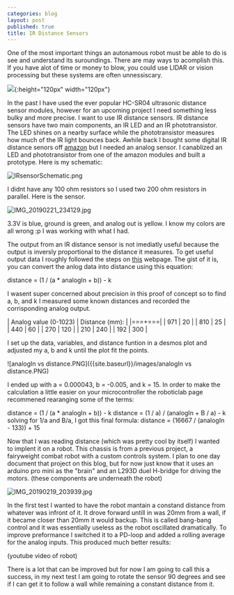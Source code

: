 ```yaml
---
categories: blog
layout: post
published: true
title: IR Distance Sensors
---
```

One of the most important things an autonamous robot must be able to do is see and understand its suroundings. There are may ways to acomplish this. If you have alot of time or money to blow, you could use LIDAR or vision processing but these systems are often unnessiscary.

![]({{site.baseurl}}/images/HC-SR04.jpg){:height="120px" width="120px"}

In the past I have used the ever popular HC-SR04 ultrasonic distance sensor modules, however for an upcoming project I need something less bulky and more precise. I want to use IR distance sensors. IR distance sensors have two main components, an IR LED and an IR phototransistor. The LED shines on a nearby surface while the phototransistor measures how much of the IR light bounces back. Awhile back I bought some digital IR distance senors off [amazon](https://www.amazon.com/OSOYOO-Infrared-Obstacle-Avoidance-Arduino/dp/B01I57HIJ0/ref=sr_1_4?ie=UTF8&qid=1550812474&sr=8-4&keywords=ir+distance+sensor) but I needed an analog sensor. I canablized an LED and phototransistor from one of the amazon modules and built a prototype. Here is my schematic:

![IRsensorSchematic.png]({{site.baseurl}}/images/IRsensorSchematic.png)

I didnt have any 100 ohm resistors so I used two 200 ohm resistors in parallel. Here is the sensor.

![IMG_20190221_234129.jpg]({{site.baseurl}}/images/IMG_20190221_234129.jpg)

3.3V is blue, ground is green, and analog out is yellow. I know my colors are all wrong :p I was working with what I had.

The output from an IR distance sensor is not imediatly useful because the  output is inversly proportional to the distance it measures. To get useful output data I roughly followed the steps on [this](https://home.roboticlab.eu/en/examples/sensor/ir_distance) webpage. The gist of it is, you can convert the anlog data into distance using this equation:

distance = (1 / (a * analogIn + b)) - k

I wasent super concerned about precision in this proof of concept so to find a, b, and k I measured some known distances and recorded the corrisponding analog output.

| Analog value (0-1023) | Distance (mm): |
|===+===|
| 971 | 20 |
| 810 | 25 |
| 440 | 60 |
| 270 | 120 |
| 210 | 240 |
| 192 | 300 |

I set up the data, variables, and distance funtion in a desmos plot and adjusted my a, b and k until the plot fit the points.

![analogIn vs distance.PNG]({{site.baseurl}}/images/analogIn vs distance.PNG)

I ended up with a = 0.000043, b = -0.005, and k = 15. In order to make the calculation a little easier on your microcontroller the roboticlab page recommened rearanging some of the terms:

distance = (1 / (a * analogIn + b)) - k
distance = (1 / a) / (analogIn + B / a) - k
solving for 1/a and B/a, I got this final formula:
distance = (16667 / (analogIn - 133)) + 15

Now that I was reading distance (which was pretty cool by itself) I wanted to implent it on a robot. This chassis is from a previous project, a fairyweight combat robot with a custom controls system. I plan to one day document that project on this blog, but for now just know that it uses an arduino pro mini as the "brain" and an L293D duel H-bridge for driving the motors. (these components are underneath the robot)

![IMG_20190219_203939.jpg]({{site.baseurl}}/images/IMG_20190219_203939.jpg)

In the first test I wanted to have the robot mantain a constand distance from whatever was infront of it. It drove forward untill in was 20mm from a wall, if it became closer than 20mm it would backup. This is called bang-bang control and it was essentially useless as the robot oscillated dramatically. To improve preformance I switched it to a PD-loop and added a rolling average for the analog inputs. This produced much better results:

(youtube video of robot)


There is a lot that can be improved but for now I am going to call this a success, in my next test I am going to rotate the sensor 90 degrees and see if I can get it to follow a wall while remaining a constant distance from it.
